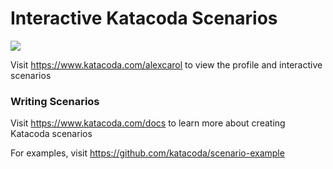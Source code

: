 # Interactive Katacoda Scenarios

[![](http://shields.katacoda.com/katacoda/alexcarol/count.svg)](https://www.katacoda.com/alexcarol "Get your profile on Katacoda.com")

Visit https://www.katacoda.com/alexcarol to view the profile and interactive scenarios

### Writing Scenarios
Visit https://www.katacoda.com/docs to learn more about creating Katacoda scenarios

For examples, visit https://github.com/katacoda/scenario-example
